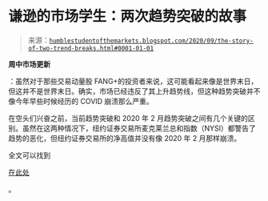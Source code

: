 <!--yml

分类：未分类

日期：2024-05-18 02:11:57

-->

# 谦逊的市场学生：两次趋势突破的故事

> 来源：[`humblestudentofthemarkets.blogspot.com/2020/09/the-story-of-two-trend-breaks.html#0001-01-01`](https://humblestudentofthemarkets.blogspot.com/2020/09/the-story-of-two-trend-breaks.html#0001-01-01)

**周中市场更新**

：虽然对于那些交易动量股 FANG+的投资者来说，这可能看起来像是世界末日，但这并不是世界末日。确实，市场已经违反了其上升趋势线，但这种趋势突破并不像今年早些时候经历的 COVID 崩溃那么严重。

在空头们兴奋之前，当前趋势突破和 2020 年 2 月趋势突破之间有几个关键的区别。虽然在这两种情况下，纽约证券交易所麦克莱兰总和指数（NYSI）都警告了趋势的恶化，但纽约证券交易所的净高值并没有像 2020 年 2 月那样崩溃。

全文可以找到

[在此处](https://humblestudentofthemarkets.com/2020/09/09/the-story-of-two-trend-breaks/)

。
